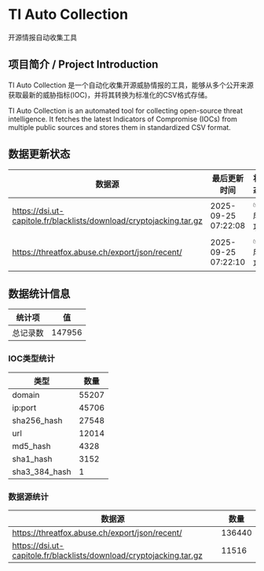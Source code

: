 # TI Auto Collection

 开源情报自动收集工具

## 项目简介 / Project Introduction

TI Auto Collection 是一个自动化收集开源威胁情报的工具，能够从多个公开来源获取最新的威胁指标(IOC)，并将其转换为标准化的CSV格式存储。

TI Auto Collection is an automated tool for collecting open-source threat intelligence. It fetches the latest Indicators of Compromise (IOCs) from multiple public sources and stores them in standardized CSV format.

## 数据更新状态

| 数据源 | 最后更新时间 | 状态 |
|--------|------------|------|
| https://dsi.ut-capitole.fr/blacklists/download/cryptojacking.tar.gz | 2025-09-25 07:22:08 | ✅ 成功 |
| https://threatfox.abuse.ch/export/json/recent/ | 2025-09-25 07:22:10 | ✅ 成功 |





















































































































































































## 数据统计信息

| 统计项 | 值 |
|--------|----|
| 总记录数 | 147956 |

### IOC类型统计

| 类型 | 数量 |
|------|------|
| domain | 55207 |
| ip:port | 45706 |
| sha256_hash | 27548 |
| url | 12014 |
| md5_hash | 4328 |
| sha1_hash | 3152 |
| sha3_384_hash | 1 |

### 数据源统计

| 数据源 | 数量 |
|--------|------|
| https://threatfox.abuse.ch/export/json/recent/ | 136440 |
| https://dsi.ut-capitole.fr/blacklists/download/cryptojacking.tar.gz | 11516 |
